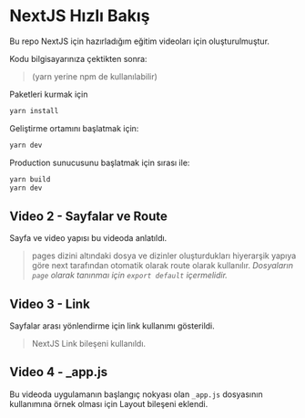 # NextJS Hızlı Bakış

Bu repo NextJS için hazırladığım eğitim videoları için oluşturulmuştur.

Kodu bilgisayarınıza çektikten sonra:

> (yarn yerine npm de kullanılabilir)

Paketleri kurmak için

```bash
yarn install
```

Geliştirme ortamını başlatmak için:

```bash
yarn dev
```

Production sunucusunu başlatmak için sırası ile:

```bash
yarn build
yarn dev
```

## Video 2 - Sayfalar ve Route

Sayfa ve video yapısı bu videoda anlatıldı.

> pages dizini altındaki dosya ve dizinler oluşturdukları hiyerarşik yapıya göre next tarafından otomatik olarak route olarak kullanılır.
> _Dosyaların `page` olarak tanınmaı için `export default` içermelidir._

## Video 3 - Link

Sayfalar arası yönlendirme için link kullanımı gösterildi.

> NextJS Link bileşeni kullanıldı.

## Video 4 - \_app.js

Bu videoda uygulamanın başlangıç nokyası olan `_app.js` dosyasının kullanımına örnek olması için Layout bileşeni eklendi.
